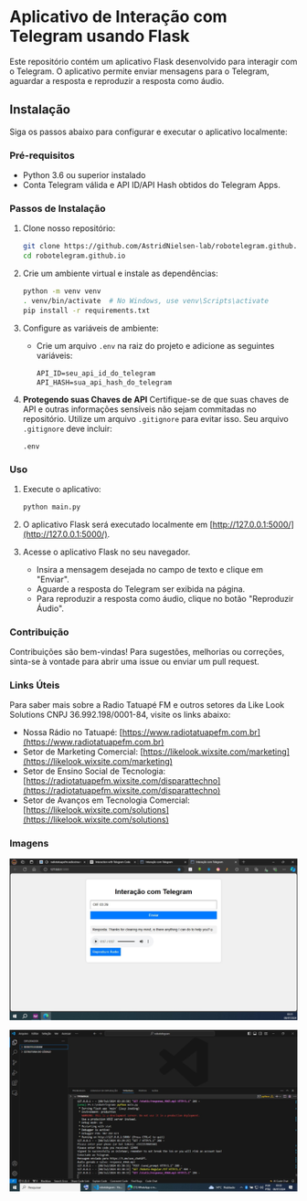 # Aplicativo de Interação com Telegram usando Flask

Este repositório contém um aplicativo Flask desenvolvido para interagir com o Telegram. O aplicativo permite enviar mensagens para o Telegram, aguardar a resposta e reproduzir a resposta como áudio.

## Instalação

Siga os passos abaixo para configurar e executar o aplicativo localmente:

### Pré-requisitos

- Python 3.6 ou superior instalado
- Conta Telegram válida e API ID/API Hash obtidos do Telegram Apps.

### Passos de Instalação

1. Clone nosso repositório:
   ```bash
   git clone https://github.com/AstridNielsen-lab/robotelegram.github.io
   cd robotelegram.github.io
   ```

2. Crie um ambiente virtual e instale as dependências:
   ```bash
   python -m venv venv
   . venv/bin/activate  # No Windows, use venv\Scripts\activate
   pip install -r requirements.txt
   ```

3. Configure as variáveis de ambiente:
   - Crie um arquivo `.env` na raiz do projeto e adicione as seguintes variáveis:
     ```plaintext
     API_ID=seu_api_id_do_telegram
     API_HASH=sua_api_hash_do_telegram
     ```

4. **Protegendo suas Chaves de API**
   Certifique-se de que suas chaves de API e outras informações sensíveis não sejam commitadas no repositório. Utilize um arquivo `.gitignore` para evitar isso. Seu arquivo `.gitignore` deve incluir:
   ```plaintext
   .env
   ```

### Uso

1. Execute o aplicativo:
   ```bash
   python main.py
   ```

2. O aplicativo Flask será executado localmente em [http://127.0.0.1:5000/](http://127.0.0.1:5000/).

3. Acesse o aplicativo Flask no seu navegador.
   - Insira a mensagem desejada no campo de texto e clique em "Enviar".
   - Aguarde a resposta do Telegram ser exibida na página.
   - Para reproduzir a resposta como áudio, clique no botão "Reproduzir Áudio".

### Contribuição

Contribuições são bem-vindas! Para sugestões, melhorias ou correções, sinta-se à vontade para abrir uma issue ou enviar um pull request.

### Links Úteis

Para saber mais sobre a Radio Tatuapé FM e outros setores da Like Look Solutions CNPJ 36.992.198/0001-84, visite os links abaixo:

- Nossa Rádio no Tatuapé: [https://www.radiotatuapefm.com.br](https://www.radiotatuapefm.com.br)
- Setor de Marketing Comercial: [https://likelook.wixsite.com/marketing](https://likelook.wixsite.com/marketing)
- Setor de Ensino Social de Tecnologia: [https://radiotatuapefm.wixsite.com/disparattechno](https://radiotatuapefm.wixsite.com/disparattechno)
- Setor de Avanços em Tecnologia Comercial: [https://likelook.wixsite.com/solutions](https://likelook.wixsite.com/solutions)

### Imagens

![Tela](https://raw.githubusercontent.com/AstridNielsen-lab/robotelegram.github.io/index.html/Tela.jpeg)

![Código](https://raw.githubusercontent.com/AstridNielsen-lab/robotelegram.github.io/index.html/code.jpeg)